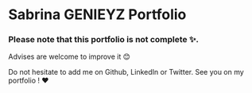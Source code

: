 # Sabrina GENIEYZ Portfolio

### Please note that this portfolio is not complete ✨.

Advises are welcome to improve it 😊

Do not hesitate to add me on Github, LinkedIn or Twitter. See you on my portfolio ! ❤️

